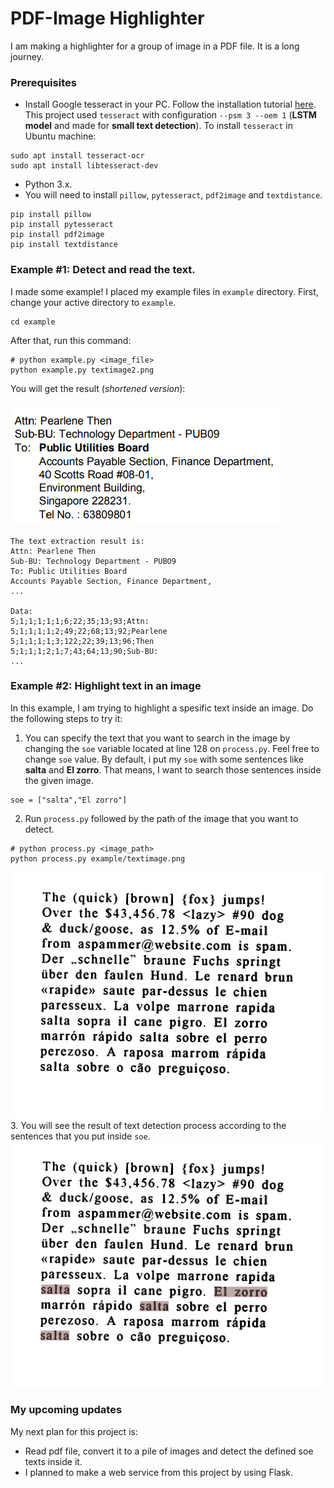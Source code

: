 # PDF-Image Highlighter
I am making a highlighter for a group of image in a PDF file. It is a long journey.

### Prerequisites
* Install Google tesseract in your PC. Follow the installation tutorial [here](https://github.com/tesseract-ocr/tesseract/wiki#installation). This project used `tesseract` with configuration `--psm 3 --oem 1` (**LSTM model** and made for **small text detection**). To install `tesseract` in Ubuntu machine:
````
sudo apt install tesseract-ocr
sudo apt install libtesseract-dev
````
* Python 3.x.
* You will need to install `pillow`, `pytesseract`, `pdf2image` and `textdistance`.
````
pip install pillow
pip install pytesseract
pip install pdf2image
pip install textdistance
````
### Example #1: Detect and read the text.

I made some example! I placed my example files in `example` directory. First, change your active directory to `example`.
````
cd example
````

After that, run this command:
````
# python example.py <image_file>
python example.py textimage2.png
````

You will get the result (*shortened version*):

![Example Image](example/textimage2.png)

````
The text extraction result is: 
Attn: Pearlene Then
Sub-BU: Technology Department - PUBO9
To: Public Utilities Board
Accounts Payable Section, Finance Department,
...

Data: 
5;1;1;1;1;1;6;22;35;13;93;Attn:
5;1;1;1;1;2;49;22;68;13;92;Pearlene
5;1;1;1;1;3;122;22;39;13;96;Then
5;1;1;1;2;1;7;43;64;13;90;Sub-BU:
...
````

### Example #2: Highlight text in an image
In this example, I am trying to highlight a spesific text inside an image. Do the following steps to try it:
1. You can specify the text that you want to search in the image by changing the `soe` variable located at line 128 on `process.py`. Feel free to change `soe` value. By default, i put my `soe` with some sentences like **salta** and **El zorro**. That means, I want to search those sentences inside the given image.
````
soe = ["salta","El zorro"]
````
2. Run `process.py` followed by the path of the image that you want to detect.
````
# python process.py <image_path>
python process.py example/textimage.png
````
![Image](example/textimage.png)
3. You will see the result of text detection process according to the sentences that you put inside `soe`.
![Result](output/result.png)

### My upcoming updates
My next plan for this project is:
* Read pdf file, convert it to a pile of images and detect the defined soe texts inside it.
* I planned to make a web service from this project by using Flask.